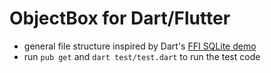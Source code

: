 # ObjectBox for Dart/Flutter

- general file structure inspired by Dart's [FFI SQLite demo](https://github.com/dart-lang/sdk/tree/master/samples/ffi/sqlite)
- run `pub get` and `dart test/test.dart` to run the test code
